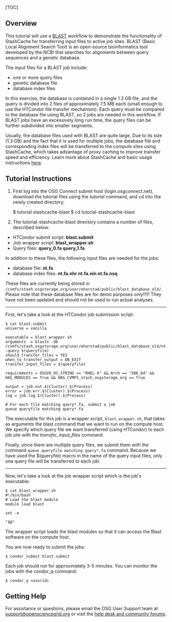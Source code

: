 [title]: - "StashCache-Blast"
[TOC]
 
## Overview

This tutorial will use a [BLAST](http://blast.ncbi.nlm.nih.gov/Blast.cgi?CMD=Web&PAGE_TYPE=BlastHome) workflow to demonstrate the functionality of StashCache for transferring input files to active job sites.  BLAST (Basic Local Alignment Search Tool) is an open-source bioinformatics tool developed by the NCBI that searches for alignments between query sequences and a genetic database. 

The input files for a BLAST job include:

* one or more query files
* genetic database file
* database index files

In this exercise, the database is contained in a single 1.3 GB file, and the query is divided into 2 files of approximately 7.5 MB each (small enough to use the HTCondor file transfer mechanism). Each query must be compared to the database file using BLAST, so 2 jobs are needed in this workflow.  If BLAST jobs have an excessively long run time, the query files can be further subdivided into smaller segments.

Usually, the database files used with BLAST are quite large.  Due to its size (1.3 GB) and the fact that it is used for multiple jobs, the database file and corresponding index files will be transferred to the compute sites using StashCache, which takes advantage of proxy caching to improve transfer speed and efficiency.  Learn more about StashCache and basic usage instructions [here](https://support.opensciencegrid.org/solution/articles/12000002775-introduction-to-stashcache).

## Tutorial Instructions

1) First log into the OSG Connect submit host (login.osgconnect.net), download the tutorial files using the *tutorial* command, and cd into the newly created directory:

	$ tutorial stashcache-blast
	$ cd tutorial-stashcache-blast

2) The tutorial-stashcache-blast directory contains a number of files, described below:

* HTCondor submit script: **blast.submit**
* Job wrapper script: **blast_wrapper.sh**
* Query files: **query_0.fa  query_1.fa**

In addition to these files, the following input files are needed for the jobs:
* database file: **nt.fa**
* database index files: **nt.fa.nhr  nt.fa.nin  nt.fa.nsq**

These files are currently being stored in `/cvmfs/stash.osgstorage.org/user/eharstad/public/blast_database_old/`.  Please note that these database files are for demo purposes only!!!!!  They have not been updated and should not be used to run actual analyses.

***
First, let's take a look at the HTCondor job submission script:

	$ cat blast.submit
	universe = vanilla
	
	executable = blast_wrapper.sh
	arguments  = blastn -db /cvmfs/stash.osgstorage.org/user/eharstad/public/blast_database_old/nt.fa -query $(queryfile)
	should_transfer_files = YES
	when_to_transfer_output = ON_EXIT
	transfer_input_files = $(queryfile)
	
    requirements = OSGVO_OS_STRING == "RHEL 6" && Arch == "X86_64" && HAS_MODULES == True && HAS_CVMFS_stash_osgstorage_org == True
	
	output = job.out.$(Cluster).$(Process)
	error = job.err.$(Cluster).$(Process)
	log = job.log.$(Cluster).$(Process)
	
	# For each file matching query*.fa, submit a job
	queue queryfile matching query*.fa

The executable for this job is a wrapper script, `blast_wrapper.sh`, that takes as arguments the blast command that we want to run on the compute host.  We specify which query file we want transferred (using HTCondor) to each job site with the *transfer_input_files* command.

Finally, since there are multiple query files, we submit them with the command `queue queryfile matching query*.fa` command.  Because we have used the $(queryfile) macro in the name of the query input files, only one query file will be transferred to each job.

***
Now, let's take a look at the job wrapper script which is the job's executable:

	$ cat blast_wrapper.sh
	#!/bin/bash
	# Load the blast module
	module load blast

    set -e
	
	"$@"

The wrapper script loads the blast modules so that it can access the Blast software on the compute host.

You are now ready to submit the jobs:

	$ condor_submit blast.submit

 Each job should run for approximately 3-5 minutes.  You can monitor the jobs with the condor_q command:

	$ condor_q <userid>

## Getting Help

For assistance or questions, please email the OSG User Support team  at [support@opensciencegrid.org](mailto:support@opensciencegrid.org) or visit the [help desk and community forums](http://support.opensciencegrid.org).
